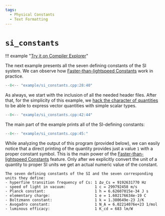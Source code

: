 ```yaml
---
tags:
  - Physical Constants
  - Text Formatting
---
```


# `si_constants`

!!! example "[Try it on Compiler Explorer](https://godbolt.org/z/eGqbW5d8K)"

The next example presents all the seven defining constants of the SI system. We can observe
how [Faster-than-lightspeed Constants](../framework_basics/faster_than_lightspeed_constants.md)
work in practice.

```cpp title="si_constants.cpp" linenums="1"
--8<-- "example/si_constants.cpp:28:40"
```

As always, we start with the inclusion of all the needed header files. After that, for
the simplicity of this example, we
[hack the character of quantities](../framework_basics/character_of_a_quantity.md#hacking-the-character)
to be able to express vector quantities with simple scalar types.

```cpp title="si_constants.cpp" linenums="14"
--8<-- "example/si_constants.cpp:42:44"
```

The main part of the example prints all of the SI-defining constants:

```cpp title="si_constants.cpp" linenums="17"
--8<-- "example/si_constants.cpp:45:"
```

While analyzing the output of this program (provided below), we can easily notice that a direct
printing of the quantity provides just a value `1` with a proper constant symbol. This is the main
power of the [Faster-than-lightspeed Constants](../framework_basics/faster_than_lightspeed_constants.md)
feature. Only after we explicitly convert the unit of a quantity to proper SI units we get an
actual numeric value of the constant.

```text
The seven defining constants of the SI and the seven corresponding units they define:
- hyperfine transition frequency of Cs: 1 Δν_Cs = 9192631770 Hz
- speed of light in vacuum:             1 c = 299792458 m/s
- Planck constant:                      1 h = 6.62607015e-34 J s
- elementary charge:                    1 e = 1.602176634e-19 C
- Boltzmann constant:                   1 k = 1.380649e-23 J/K
- Avogadro constant:                    1 N_A = 6.02214076e+23 1/mol
- luminous efficacy:                    1 K_cd = 683 lm/W
```
